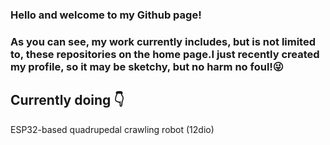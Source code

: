 ### Hello and welcome to my Github page!
### As you can see, my work currently includes, but is not limited to, these repositories on the home page.I just recently created my profile, so it may be sketchy, but no harm no foul!😜
## Currently doing 👇
ESP32-based quadrupedal crawling robot (12dio)


<!--
**jmzdd/jmzdd** is a ✨ _special_ ✨ repository because its `README.md` (this file) appears on your GitHub profile.

Here are some ideas to get you started:

- 🔭 I’m currently working on ...
- 🌱 I’m currently learning ...
- 👯 I’m looking to collaborate on ...
- 🤔 I’m looking for help with ...
- 💬 Ask me about ...
- 📫 How to reach me: ...
- 😄 Pronouns: ...
- ⚡ Fun fact: ...
-->
